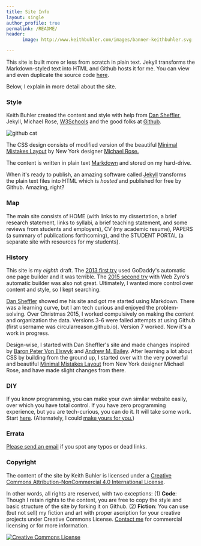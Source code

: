 ```yaml
---
title: Site Info
layout: single
author_profile: true
permalink: /README/
header:
      image: http://www.keithbuhler.com/images/banner-keithbuhler.svg

---
```


This site is built more or less from scratch in plain text. Jekyll transforms the Markdown-styled text into HTML and Github hosts it for me. You can view and even duplicate the source code [here](http://bit.ly/2lYmQsa).

Below, I explain in more detail about the site.

### Style


Keith Buhler created the content and style with help from [Dan Sheffler](http://www.dansheffler.com/), Jekyll, Michael Rose, [W3Schools](www.w3schools.com) and the good folks at [Github](https://github.com). 

![github cat](https://technologyconversations.files.wordpress.com/2015/10/github.png?w=625)

The CSS design consists of modified version of the beautiful [Minimal Mistakes Layout](https://mmistakes.github.io/minimal-mistakes/about/) by New York designer [Michael Rose.](https://mademistakes.com/) 

The content is written in plain text [Markdown](https://daringfireball.net/projects/markdown/syntax) and stored on my hard-drive. 

When it's ready to publish, an amazing software called [Jekyll](https://jekyllrb.com/) transforms the plain text files into HTML which is  *hosted* and published for free by Github. Amazing, right?


### Map

The main site consists of HOME (with links to my dissertation, a brief research statement, links to syllabi, a brief teaching statement, and some reviews from students and employers), CV (my academic resume), PAPERS (a summary of publications forthcoming), and the STUDENT PORTAL (a separate site with resources for my students). 


### History

This site is my *eighth* draft. The [2013 first try](https://web.archive.org/web/20130511005256/http://keithbuhler.com) used GoDaddy's automatic one page builder and it was terrible. The [2015 second try](https://web.archive.org/web/20141217142037/http://keithbuhler.com/) with Web Zyro's automatic builder was also not great. Ultimately, I wanted more control over content and style, so I kept searching. 

[Dan Sheffler](http://www.dansheffler.com) showed me his site and got me started using Markdown. There was a learning curve, but I am tech curious and enjoyed the problem-solving. Over Christmas 2015, I worked compulsively on making the content and organization the data.  Versions 3-6 were failed attempts at using Github (first username was circularreason.github.io). Version 7 worked. Now it's a work in progress. 

Design-wise, I started with Dan Sheffler's site and made changes inspired by [Baron Peter Von Elswyk](http://www.rci.rutgers.edu/~pdv12/research.html) and [Andrew M. Bailey](http://www.andrewmbailey.com/). After learning a lot about CSS by building from the ground up, I started over with the very powerful and beautiful [Minimal Mistakes Layout](https://mmistakes.github.io/minimal-mistakes/about/) from New York designer Michael Rose, and have made slight changes from there.

### DIY

If you know programming, you can make your own similar website easily, over which you have total control. If you have zero programming experience, but you are tech-curious, you can do it. It will take some work. Start [here](http://www.smashingmagazine.com/2014/08/build-blog-jekyll-github-pages/). (Alternately, I could [make yours for you.](/sites))


### Errata

[Please send an email](emailto:info@keithbuhler.com) if you spot any typos or dead links.

### Copyright

The content of the site by <span xmlns:cc="http://creativecommons.org/ns#" property="cc:attributionName">Keith Buhler</span> is licensed under a <a rel="license" href="http://creativecommons.org/licenses/by-nc/4.0/">Creative Commons Attribution-NonCommercial 4.0 International License</a>.

In other words, all rights are reserved, with two exceptions: (1) **Code**: Though I retain rights to the content, you are free to copy the style and basic structure of the site by forking it on Github. (2) **Fiction**: You can use (but not sell) my fiction and art with proper ascription for your creative projects under Creative Commons License. [Contact me](emailto:keithedbuhler@gmail.com) for commercial licensing or for more information.

<a rel="license" href="http://creativecommons.org/licenses/by-nc/4.0/"><img alt="Creative Commons License" style="border-width:0" src="https://i.creativecommons.org/l/by-nc/4.0/88x31.png" /></a><br />
